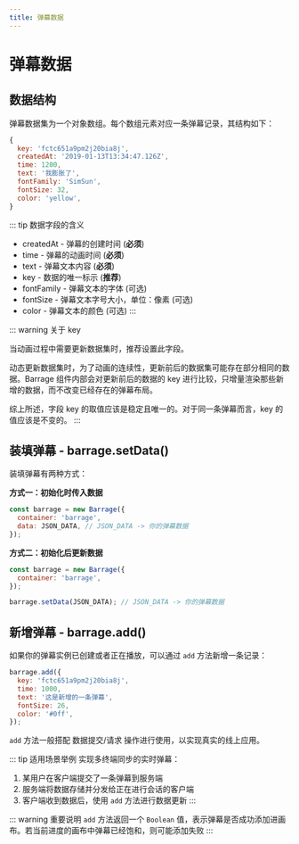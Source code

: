 ```yaml
---
title: 弹幕数据
---
```


# 弹幕数据

## 数据结构

弹幕数据集为一个对象数组。每个数组元素对应一条弹幕记录，其结构如下：

```js
{
  key: 'fctc651a9pm2j20bia8j',
  createdAt: '2019-01-13T13:34:47.126Z',
  time: 1200,
  text: '我膨胀了',
  fontFamily: 'SimSun',
  fontSize: 32,
  color: 'yellow',
}
```

::: tip 数据字段的含义
* createdAt - 弹幕的创建时间 (**必须**)
* time - 弹幕的动画时间 (**必须**)
* text - 弹幕文本内容 (**必须**)
* key - 数据的唯一标示 (**推荐**)
* fontFamily - 弹幕文本的字体 (可选)
* fontSize - 弹幕文本字号大小，单位：像素 (可选)
* color - 弹幕文本的颜色 (可选)
:::

::: warning 关于 key

当动画过程中需要更新数据集时，推荐设置此字段。

动态更新数据集时，为了动画的连续性，更新前后的数据集可能存在部分相同的数据。Barrage 组件内部会对更新前后的数据的 key 进行比较，只增量渲染那些新增的数据，而不改变已经存在的弹幕布局。

综上所述，字段 key 的取值应该是稳定且唯一的。对于同一条弹幕而言，key 的值应该是不变的。
:::

## 装填弹幕 - barrage.setData()

装填弹幕有两种方式：

**方式一：初始化时传入数据**

```js
const barrage = new Barrage({
  container: 'barrage',
  data: JSON_DATA, // JSON_DATA -> 你的弹幕数据
});
```

**方式二：初始化后更新数据**

```js
const barrage = new Barrage({
  container: 'barrage',
});

barrage.setData(JSON_DATA); // JSON_DATA -> 你的弹幕数据
```

## 新增弹幕 - barrage.add()

如果你的弹幕实例已创建或者正在播放，可以通过 `add` 方法新增一条记录：

```js
barrage.add({
  key: 'fctc651a9pm2j20bia8j',
  time: 1000,
  text: '这是新增的一条弹幕',
  fontSize: 26,
  color: '#0ff',
});
```

`add` 方法一般搭配 数据提交/请求 操作进行使用，以实现真实的线上应用。

::: tip 适用场景举例
实现多终端同步的实时弹幕：
1. 某用户在客户端提交了一条弹幕到服务端
2. 服务端将数据存储并分发给正在进行会话的客户端
3. 客户端收到数据后，使用 `add` 方法进行数据更新
:::

::: warning 重要说明
`add` 方法返回一个 `Boolean` 值，表示弹幕是否成功添加进画布。若当前进度的画布中弹幕已经饱和，则可能添加失败
:::
